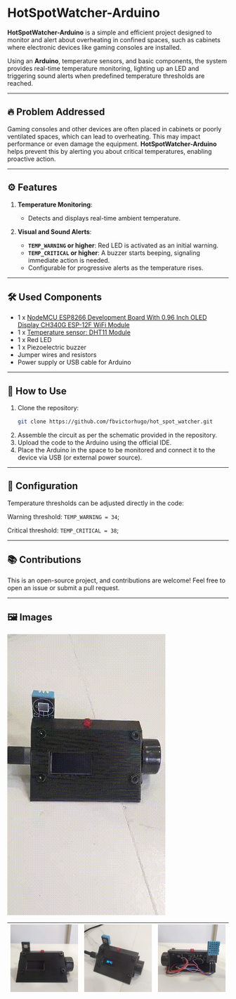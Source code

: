 # HotSpotWatcher-Arduino  
**HotSpotWatcher-Arduino** is a simple and efficient project designed to monitor and alert about overheating in confined spaces, such as cabinets where electronic devices like gaming consoles are installed.  

Using an **Arduino**, temperature sensors, and basic components, the system provides real-time temperature monitoring, lighting up an LED and triggering sound alerts when predefined temperature thresholds are reached.  

---

## 🔥 Problem Addressed  
Gaming consoles and other devices are often placed in cabinets or poorly ventilated spaces, which can lead to overheating. This may impact performance or even damage the equipment. **HotSpotWatcher-Arduino** helps prevent this by alerting you about critical temperatures, enabling proactive action.  

---

## ⚙️ Features  
1. **Temperature Monitoring**:  
   - Detects and displays real-time ambient temperature.  

2. **Visual and Sound Alerts**:  
   - **`TEMP_WARNING` or higher**: Red LED is activated as an initial warning.  
   - **`TEMP_CRITICAL` or higher**: A buzzer starts beeping, signaling immediate action is needed.  
   - Configurable for progressive alerts as the temperature rises.  

---

## 🛠️ Used Components  
- 1 x [NodeMCU ESP8266 Development Board With 0.96 Inch OLED Display CH340G ESP-12F WiFi Module](https://s.click.aliexpress.com/e/_op1ER6B)
- 1 x [Temperature sensor: DHT11 Module](https://s.click.aliexpress.com/e/_oFnJr6f)
- 1 x Red LED  
- 1 x Piezoelectric buzzer  
- Jumper wires and resistors  
- Power supply or USB cable for Arduino  

---

## 🚀 How to Use  
1. Clone the repository:  
   ```bash
   git clone https://github.com/fbvictorhugo/hot_spot_watcher.git
   ```
2. Assemble the circuit as per the schematic provided in the repository.
3. Upload the code to the Arduino using the official IDE.
4. Place the Arduino in the space to be monitored and connect it to the device via USB (or external power source).

---

## 📝 Configuration
Temperature thresholds can be adjusted directly in the code:

Warning threshold: `TEMP_WARNING = 34`;

Critical threshold: `TEMP_CRITICAL = 38`;

--- 

## 📚 Contributions
This is an open-source project, and contributions are welcome! Feel free to open an issue or submit a pull request.

--- 

## 🖼️ Images

![HotSpotWatcher](/images/project.gif)

|![](/images/front_off.png)|![](/images/front_on.png) |![](/images/back.png) |
|-|-|-|
